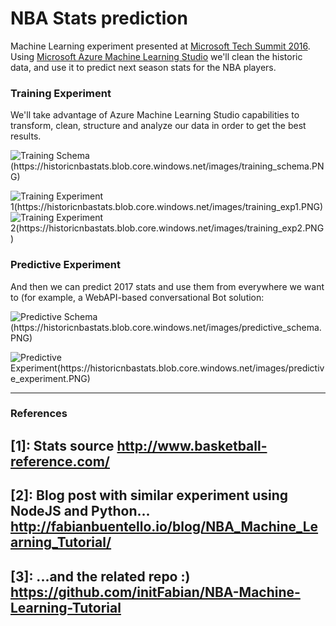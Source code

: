 NBA Stats prediction
=================
Machine Learning experiment presented at [Microsoft Tech Summit 2016](https://www.microsoft.com/es-es/microsoftsummit/tech-summit.aspx). Using [Microsoft Azure Machine Learning Studio](http://studio.azureml.net) we'll clean the historic data, and use it to predict next season stats for the NBA players.

### Training Experiment
We'll take advantage of Azure Machine Learning Studio capabilities to transform, clean, structure and analyze our data in order to get the best results. 

![Training Schema (https://historicnbastats.blob.core.windows.net/images/training_schema.PNG)](https://historicnbastats.blob.core.windows.net/images/training_schema.PNG)

![Training Experiment 1(https://historicnbastats.blob.core.windows.net/images/training_exp1.PNG)](https://historicnbastats.blob.core.windows.net/images/training_exp1.PNG)
![Training Experiment 2(https://historicnbastats.blob.core.windows.net/images/training_exp2.PNG)](https://historicnbastats.blob.core.windows.net/images/training_exp2.PNG)

### Predictive Experiment
And then we can predict 2017 stats and use them from everywhere we want to (for example, a WebAPI-based conversational Bot solution:

![Predictive Schema (https://historicnbastats.blob.core.windows.net/images/predictive_schema.PNG)](https://historicnbastats.blob.core.windows.net/images/predictive_schema.PNG)

![Predictive Experiment(https://historicnbastats.blob.core.windows.net/images/predictive_experiment.PNG)](https://historicnbastats.blob.core.windows.net/images/predictive_experiment.PNG)

-----
### References
  [1]: Stats source http://www.basketball-reference.com/
  -----
  [2]: Blog post with similar experiment using NodeJS and Python... http://fabianbuentello.io/blog/NBA_Machine_Learning_Tutorial/
  -----
  [3]: ...and the related repo :) https://github.com/initFabian/NBA-Machine-Learning-Tutorial
  -----

